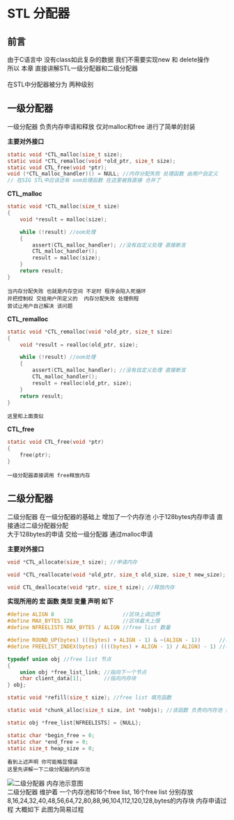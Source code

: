 # STL 分配器
## 前言
  由于C语言中 没有class如此复杂的数据 我们不需要实现new 和 delete操作<br>
  所以 本章 直接讲解STL一级分配器和二级分配器<br>
  <br>
  在STL中分配器被分为 两种级别<br>

## 一级分配器
  一级分配器 负责内存申请和释放 仅对malloc和free 进行了简单的封装<br>

__主要对外接口__
```c
static void *CTL_malloc(size_t size);
static void *CTL_remalloc(void *old_ptr, size_t size);
static void CTL_free(void *ptr);
void (*CTL_malloc_handler)() = NULL; //内存分配失败 处理函数 由用户自定义
// 在SIG STL中应该还有 oom处理函数 在这里被我直接 合并了
```

  __CTL_malloc__
```c
static void *CTL_malloc(size_t size)
{
    void *result = malloc(size);

    while (!result) //oom处理
    {
        assert(CTL_malloc_handler); //没有自定义处理 直接断言
        CTL_malloc_handler();
        result = malloc(size);
    }
    return result;
}
```
    当内存分配失败 也就是内存空间 不足时 程序会陷入死循环
    并把控制权 交给用户所定义的  内存分配失败 处理例程
    尝试让用户自己解决 该问题
  
  __CTL_remalloc__
```c
static void *CTL_remalloc(void *old_ptr, size_t size)
{
    void *result = realloc(old_ptr, size);

    while (!result) //oom处理
    {
        assert(CTL_malloc_handler); //没有自定义处理 直接断言
        CTL_malloc_handler();
        result = realloc(old_ptr, size);
    }
    return result;
}
```
    这里和上面类似

  __CTL_free__
```c
static void CTL_free(void *ptr)
{
    free(ptr);
}
```
    一级分配器直接调用 free释放内存

## 二级分配器
  二级分配器 在一级分配器的基础上 增加了一个内存池 小于128bytes内存申请 直接通过二级分配器分配<br>
  大于128bytes的申请 交给一级分配器 通过malloc申请<br>

__主要对外接口__
```c
void *CTL_allocate(size_t size); //申请内存

void *CTL_reallocate(void *old_ptr, size_t old_size, size_t new_size); //重新分配内存

void CTL_deallocate(void *ptr, size_t size); //释放内存
```

__实现所用的 宏 函数 类型 变量 声明 如下__
```c
#define ALIGN 8                      //区块上调边界
#define MAX_BYTES 128                //区块最大上限
#define NFREELISTS MAX_BYTES / ALIGN //free list 数量

#define ROUND_UP(bytes) (((bytes) + ALIGN - 1) & ~(ALIGN - 1))      //将bytes 上调至ALIGN 的倍数
#define FREELIST_INDEX(bytes) ((((bytes) + ALIGN - 1) / ALIGN) - 1) //根据bytes大小 决定free list

typedef union obj //free list 节点
{
    union obj *free_list_link; //指向下一个节点
    char client_data[1];       //指向内存块
} obj;

static void *refill(size_t size); //free list 填充函数

static void *chunk_alloc(size_t size, int *nobjs); //该函数 负责向内存池 索要 内存

static obj *free_list[NFREELISTS] = {NULL};

static char *begin_free = 0;
static char *end_free = 0;
static size_t heap_size = 0;
```
    看到上述声明 你可能略显懵逼
    这里先讲解一下二级分配器的内存池
![二级分配器 内存池示意图](https://github.com/inie0722/CTL/blob/preview/img/%E4%BA%8C%E7%BA%A7%E5%88%86%E9%85%8D%E5%99%A8%20%E5%86%85%E5%AD%98%E6%B1%A0%E7%A4%BA%E6%84%8F%E5%9B%BE.png?raw=true "二级分配器 内存池示意图")	
    二级分配器 维护着 一个内存池和16个free list, 16个free list 分别存放8,16,24,32,40,48,56,64,72,80,88,96,104,112,120,128,bytes的内存块
    内存申请过程 大概如下 此图为简易过程
  